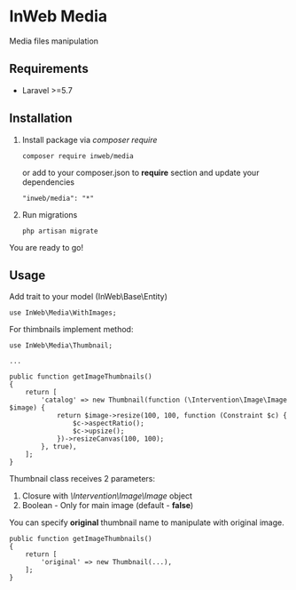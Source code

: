 # InWeb Media

Media files manipulation

## Requirements
- Laravel >=5.7

## Installation

1. Install package via *composer require*
    ```
    composer require inweb/media
    ```
    or add to your composer.json to **require** section and update your dependencies
    ```
    "inweb/media": "*"
    ```
2. Run migrations
    ```
    php artisan migrate
    ```

You are ready to go!

## Usage
Add trait to your model (InWeb\Base\Entity)
```
use InWeb\Media\WithImages;
```
For thimbnails implement method:
```
use InWeb\Media\Thumbnail;

...

public function getImageThumbnails()
{
    return [
        'catalog' => new Thumbnail(function (\Intervention\Image\Image $image) {
            return $image->resize(100, 100, function (Constraint $c) {
                $c->aspectRatio();
                $c->upsize();
            })->resizeCanvas(100, 100);
        }, true),
    ];
}
```

Thumbnail class receives 2 parameters:
1. Closure with _\Intervention\Image\Image_ object
2. Boolean - Only for main image (default - **false**)

You can specify **original** thumbnail name to manipulate with original image.

```
public function getImageThumbnails()
{
    return [
        'original' => new Thumbnail(...),
    ];
}
```